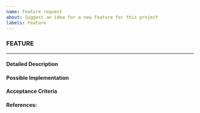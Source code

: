 ```yaml
---
name: Feature request
about: Suggest an idea for a new feature for this project
labels: Feature
---
```

### FEATURE
---------------------------------------------
#### Detailed Description


#### Possible Implementation


#### Acceptance Criteria
<!-- Explain to QA what to look for so they know to pass/fail the issue -->


#### References:
<!-- This can be an email or a meeting, please include the date -->
